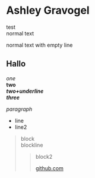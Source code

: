 # Ashley Gravogel

test  
normal text

normal text with empty line

## Hallo

*one*  
**two**  
**_two+underline_**  
***three***  

*paragraph*  
- line
- line2

> block  
> blockline
>> block2
>>
>> [github.com](HTTPS://www.youtube.com)
